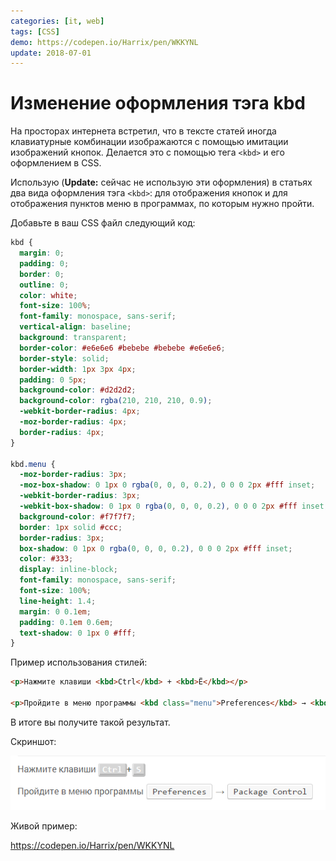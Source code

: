 ```yaml
---
categories: [it, web]
tags: [CSS]
demo: https://codepen.io/Harrix/pen/WKKYNL
update: 2018-07-01
---
```


# Изменение оформления тэга kbd

На просторах интернета встретил, что в тексте статей иногда клавиатурные комбинации изображаются с помощью имитации изображений кнопок. Делается это с помощью тега `<kbd>` и его оформлением в CSS.

Использую (**Update:** сейчас не использую эти оформления) в статьях два вида оформления тэга `<kbd>`: для отображения кнопок и для отображения пунктов меню в программах, по которым нужно пройти.

Добавьте в ваш CSS файл следующий код:

```css
kbd {
  margin: 0;
  padding: 0;
  border: 0;
  outline: 0;
  color: white;
  font-size: 100%;
  font-family: monospace, sans-serif;
  vertical-align: baseline;
  background: transparent;
  border-color: #e6e6e6 #bebebe #bebebe #e6e6e6;
  border-style: solid;
  border-width: 1px 3px 4px;
  padding: 0 5px;
  background-color: #d2d2d2;
  background-color: rgba(210, 210, 210, 0.9);
  -webkit-border-radius: 4px;
  -moz-border-radius: 4px;
  border-radius: 4px;
}

kbd.menu {
  -moz-border-radius: 3px;
  -moz-box-shadow: 0 1px 0 rgba(0, 0, 0, 0.2), 0 0 0 2px #fff inset;
  -webkit-border-radius: 3px;
  -webkit-box-shadow: 0 1px 0 rgba(0, 0, 0, 0.2), 0 0 0 2px #fff inset;
  background-color: #f7f7f7;
  border: 1px solid #ccc;
  border-radius: 3px;
  box-shadow: 0 1px 0 rgba(0, 0, 0, 0.2), 0 0 0 2px #fff inset;
  color: #333;
  display: inline-block;
  font-family: monospace, sans-serif;
  font-size: 100%;
  line-height: 1.4;
  margin: 0 0.1em;
  padding: 0.1em 0.6em;
  text-shadow: 0 1px 0 #fff;
}
```

Пример использования стилей:

```html
<p>Нажмите клавиши <kbd>Ctrl</kbd> + <kbd>Ё</kbd></p>

<p>Пройдите в меню программы <kbd class="menu">Preferences</kbd> → <kbd class="menu">Package Control</kbd></p>
```

В итоге вы получите такой результат.

Скриншот:

![Результат применения стилей](img/kbd-style.png)

Живой пример:

<https://codepen.io/Harrix/pen/WKKYNL>
